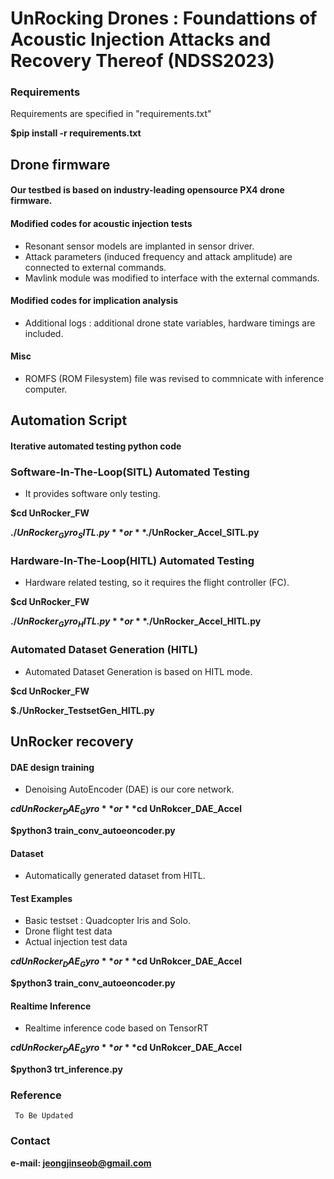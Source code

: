 # UnRocking Drones : Foundattions of Acoustic Injection Attacks and Recovery Thereof (NDSS2023)

### Requirements 

Requirements are specified in "requirements.txt"

**$pip install -r requirements.txt**

## Drone firmware 
#### Our testbed is based on industry-leading opensource PX4 drone firmware. 
#### Modified codes for acoustic injection tests 
 - Resonant sensor models are implanted in sensor driver.
 - Attack parameters (induced frequency and attack amplitude) are connected to external commands.
 - Mavlink module was modified to interface with the external commands.
 
#### Modified codes for implication analysis 
 - Additional logs : additional drone state variables, hardware timings are included.

#### Misc 
 - ROMFS (ROM Filesystem) file was revised to commnicate with inference computer.

## Automation Script 

#### Iterative automated testing python code 

### Software-In-The-Loop(SITL) Automated Testing 

 - It provides software only testing.

**$cd UnRocker_FW**

**$./UnRocker_Gyro_SITL.py** or **$./UnRocker_Accel_SITL.py**

### Hardware-In-The-Loop(HITL) Automated Testing 
 - Hardware related testing, so it requires the flight controller (FC).

**$cd UnRocker_FW**

**$./UnRocker_Gyro_HITL.py** or **$./UnRocker_Accel_HITL.py**

### Automated Dataset Generation (HITL) 
 - Automated Dataset Generation is based on HITL mode.

**$cd UnRocker_FW**

**$./UnRocker_TestsetGen_HITL.py** 

## UnRocker recovery 
#### DAE design training 
 - Denoising AutoEncoder (DAE) is our core network.

**$cd UnRocker_DAE_Gyro** or **$cd UnRokcer_DAE_Accel**

**$python3 train_conv_autoeoncoder.py**

#### Dataset 
 - Automatically generated dataset from HITL.

#### Test Examples 
 - Basic testset : Quadcopter Iris and Solo.
 - Drone flight test data
 - Actual injection test data

**$cd UnRocker_DAE_Gyro** or **$cd  UnRokcer_DAE_Accel**

**$python3 train_conv_autoeoncoder.py**


#### Realtime Inference 
 - Realtime inference code based on TensorRT

**$cd UnRocker_DAE_Gyro** or **$cd UnRokcer_DAE_Accel**

**$python3 trt_inference.py**

### Reference

```
 To Be Updated 
```

### Contact
**e-mail: jeongjinseob@gmail.com**
